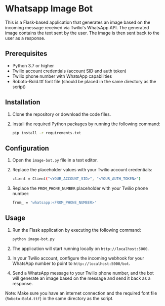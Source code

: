 # Whatsapp Image Bot

This is a Flask-based application that generates an image based on the incoming message received via Twilio's WhatsApp API. The generated image contains the text sent by the user. The image is then sent back to the user as a response.

## Prerequisites

- Python 3.7 or higher
- Twilio account credentials (account SID and auth token)
- Twilio phone number with WhatsApp capabilities
- Roboto-Bold.ttf font file (should be placed in the same directory as the script)

## Installation

1. Clone the repository or download the code files.

2. Install the required Python packages by running the following command:

   ```bash
   pip install -r requirements.txt
   ```

## Configuration

1. Open the `image-bot.py` file in a text editor.

2. Replace the placeholder values with your Twilio account credentials:

    ```bash
    client = Client("<YOUR_ACCOUNT_SID>", "<YOUR_AUTH_TOKEN>")
    ```

3. Replace the `FROM_PHONE_NUMBER` placeholder with your Twilio phone number:

    ```bash
    from_ = 'whatsapp:<FROM_PHONE_NUMBER>'
    ```

## Usage

1. Run the Flask application by executing the following command:

    ```bash
    python image-bot.py
    ```

2. The application will start running locally on `http://localhost:5000`.

3. In your Twilio account, configure the incoming webhook for your WhatsApp number to point to `http://localhost:5000/bot`.

4. Send a WhatsApp message to your Twilio phone number, and the bot will generate an image based on the message and send it back as a response.


Note: Make sure you have an internet connection and the required font file (`Roboto-Bold.ttf`) in the same directory as the script.





